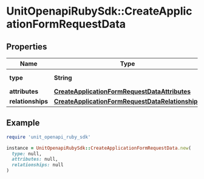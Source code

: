 # UnitOpenapiRubySdk::CreateApplicationFormRequestData

## Properties

| Name | Type | Description | Notes |
| ---- | ---- | ----------- | ----- |
| **type** | **String** |  | [default to &#39;applicationForm&#39;] |
| **attributes** | [**CreateApplicationFormRequestDataAttributes**](CreateApplicationFormRequestDataAttributes.md) |  | [optional] |
| **relationships** | [**CreateApplicationFormRequestDataRelationships**](CreateApplicationFormRequestDataRelationships.md) |  | [optional] |

## Example

```ruby
require 'unit_openapi_ruby_sdk'

instance = UnitOpenapiRubySdk::CreateApplicationFormRequestData.new(
  type: null,
  attributes: null,
  relationships: null
)
```

